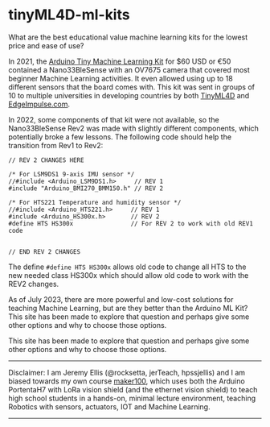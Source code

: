 # tinyML4D-ml-kits
What are the best educational value machine learning kits for the lowest price and ease of use?


In 2021, the [Arduino Tiny Machine Learning Kit](https://store-usa.arduino.cc/products/arduino-tiny-machine-learning-kit) for $60 USD or €50 contained a Nano33BleSense with an OV7675 camera that covered most beginner Machine Learning activities. It even allowed using up to 18 different sensors that the board comes with. This kit was sent in groups of 10 to multiple universities in developing countries by both [TinyML4D](https://tinyml.seas.harvard.edu/) and [EdgeImpulse.com](https://www.edgeimpulse.com/).

In 2022, some components of that kit were not available, so the Nano33BleSense Rev2 was made with slightly different components, which potentially broke a few lessons. The following code should help the transition from Rev1 to Rev2:

```
// REV 2 CHANGES HERE 

/* For LSM9DS1 9-axis IMU sensor */
//#include <Arduino_LSM9DS1.h>     // REV 1
#include "Arduino_BMI270_BMM150.h" // REV 2

/* For HTS221 Temperature and humidity sensor */
//#include <Arduino_HTS221.h>     // REV 1
#include <Arduino_HS300x.h>       // REV 2
#define HTS HS300x                // For REV 2 to work with old REV1 code


// END REV 2 CHANGES  
```

The define  ```#define HTS HS300x``` allows old code to change all HTS to the new needed class HS300x which should allow old code to work with the REV2 changes.

As of July 2023, there are more powerful and low-cost solutions for teaching Machine Learning, but are they better than the Arduino ML Kit? This site has been made to explore that question and perhaps give some other options and why to choose those options.


This site has been made to explore that question and perhaps give some other options and why to choose those options.






------------------------------------------

Disclaimer: I am Jeremy Ellis (@rocksetta, jerTeach, hpssjellis) and I am biased towards my own course [maker100](https://github.com/hpssjellis/maker100), which uses both the Arduino PortentaH7 with LoRa vision shield (and the ethernet vision shield) to teach high school students in a hands-on, minimal lecture environment, teaching Robotics with sensors, actuators, IOT and Machine Learning.

--------------------









